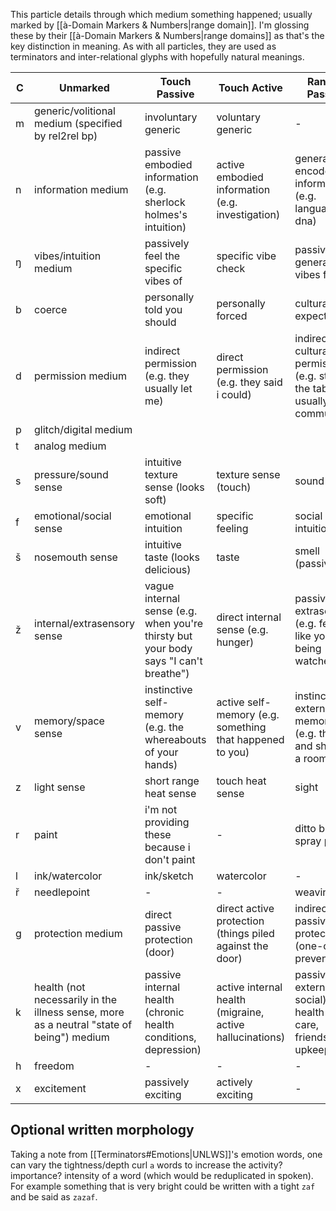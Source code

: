 This particle details through which medium something happened; usually marked by [[à-Domain Markers & Numbers|range domain]].
I'm glossing these by their [[à-Domain Markers & Numbers|range domains]] as that's the key distinction in meaning. As with all particles, they are used as terminators and inter-relational glyphs with hopefully natural meanings.

C | Unmarked | Touch Passive | Touch Active | Ranged Passive | Ranged Active 
-|-|-|-|-|-
m | generic/volitional medium (specified by rel2rel bp) | involuntary generic | voluntary generic | - | -
n | information medium | passive embodied information (e.g. sherlock holmes's intuition) | active embodied information (e.g. investigation) | general encoded information (e.g. language, dna) | specific encoded information (e.g. book)
ŋ | vibes/intuition medium | passively feel the specific vibes of | specific vibe check | passive general vibes feeling | general vibe check 
b | coerce | personally told you should | personally forced | culturally expected | direct culturally forced
d | permission medium | indirect permission (e.g. they usually let me) | direct permission (e.g. they said i could) | indirect cultural permission (e.g. stuff on the table is usually communal) | direct cultural permission (e.g. it's on the shelf for communal things)
p | glitch/digital medium |
t | analog medium | 
s | pressure/sound sense | intuitive texture sense (looks soft) | texture sense (touch) | sound | echolocation 
f | emotional/social sense | emotional intuition | specific feeling | social intuition | specific social sense
š | nosemouth sense | intuitive taste (looks delicious) | taste | smell (passive) | sniff
ž | internal/extrasensory sense | vague internal sense (e.g. when you're thirsty but your body says "I can't breathe") | direct internal sense (e.g. hunger) | passive extrasensory (e.g. feeling like you're being watched) | astral projection?
v | memory/space sense | instinctive self-memory (e.g. the whereabouts of your hands) | active self-memory (e.g. something that happened to you) | instinctive external memory (e.g. the size and shape of a room) | active external memory (e.g. the contents of a painting)
z | light sense | short range heat sense | touch heat sense | sight | illuminated 
r | paint | i'm not providing these because i don't paint | - | ditto but spray paint | -
l | ink/watercolor | ink/sketch | watercolor | - | dance
ř | needlepoint | - | - | weaving | -
g | protection medium | direct passive protection (door) | direct active protection (things piled against the door) | indirect passive protection (one-off prevention) | indirect active protection (brushing teeth)
k | health (not necessarily in the illness sense, more as a neutral "state of being") medium | passive internal health (chronic health conditions, depression) | active internal health (migraine, active hallucinations) | passive external (or social) health (skin care, friendship upkeep) | active external (or social) health (coughing, planning a party) 
h | freedom | - | - | - | -
x | excitement | passively exciting | actively exciting | - | - 

## Optional written morphology
Taking a note from [[Terminators#Emotions|UNLWS]]'s emotion words, one can vary the tightness/depth curl `a` words to increase the activity? importance? intensity of a word (which would be reduplicated in spoken). For example something that is very bright could be written with a tight `zaf` and be said as `zazaf`.